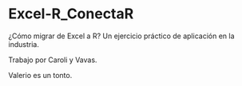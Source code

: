 # Excel-R_ConectaR
¿Cómo migrar de Excel a R? Un ejercicio práctico de aplicación en la industria.

Trabajo por Caroli y Vavas.

Valerio es un tonto.
